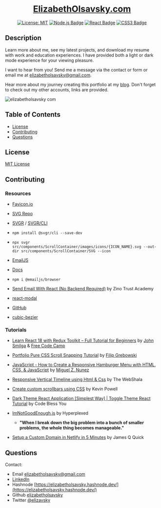 <div align="center">
  
  # [ElizabethOlsavsky.com](https://elizabetholsavsky.com/)
    
  <a href="">[![License: MIT](https://img.shields.io/badge/License-MIT-yellow.svg)](https://opensource.org/licenses/MIT)</a>
  <a href="">[![Node.js Badge](https://img.shields.io/badge/Node.js-393?logo=nodedotjs&logoColor=fff&style=flat)](https://nodejs.org/en)</a>
  <a href=""> [![React Badge](https://img.shields.io/badge/React-61DAFB?logo=react&logoColor=000&style=flat)](https://react.dev/)</a>
  <a href=""> ![CSS3 Badge](https://img.shields.io/badge/CSS3-1572B6?logo=css3&logoColor=fff&style=flat)</a>
  
</div>

## Description

Learn more about me, see my latest projects, and download my resume with work and education experiences. I have provided both a light or dark mode experience for your viewing pleasure.  

I want to hear from you! Send me a message via the contact or form or email me at elizabetholsavsky@gmail.com. 

Hear more about my journey creating this portfolio at my [blog](https://elizabetholsavsky.hashnode.dev/hello-world). Don't forget to check out my other accounts, links are provided. 

![elizabetholsavsky com](https://github.com/elizabetholsavsky/portfolio/assets/116515976/3795d8a7-9680-4b1a-a150-24df32630091)

## Table of Contents

* [License](#license)
* [Contributing](#contributing)
* [Questions](#questions)

## License

[MIT License](https://opensource.org/licenses/MIT)


## Contributing

  ### Resources
  * [Favicon.io](https://favicon.io/favicon-generator/)

  * [SVG Repo](https://www.svgrepo.com/)

  * [SVGR](https://react-svgr.com/) / [SVGR/CLI](https://www.npmjs.com/package/@svgr/cli)
   * `npm install @svgr/cli --save-dev`
   * `npx svgr src/components/ScrollContainer/images/icons/{ICON_NAME}.svg --out-dir src/components/ScrollContainer/SVG --icon`

  * [EmailJS](https://www.emailjs.com/)
   * [Docs](https://www.emailjs.com/docs/examples/reactjs/)
   * `npm i @emailjs/browser`
   * [Send Email With React (No Backend Required)](https://www.youtube.com/watch?v=I4DKr1JLC50&list=PLIrAIaNuo8lXzzsrlwwc3iLtqIXGH-CdU&index=18) by Zino Trust Academy

  * [react-modal](https://www.npmjs.com/package/react-modal)
   * [GitHub](https://github.com/reactjs/react-modal)

  * [cubic-bezier](https://cubic-bezier.com/#.17,.67,.83,.67)

  ### Tutorials

  * [Learn React 18 with Redux Toolkit – Full Tutorial for Beginners](https://www.youtube.com/watch?v=2-crBg6wpp0&t=1) by [John Smilga](https://github.com/john-smilga) & [Free Code Camp](https://github.com/freeCodeCamp)

  * [Portfolio Pure CSS Scroll Snapping Tutorial](https://www.youtube.com/watch?v=pNPkVQD7vlM&t=1s) by [Filip Grebowski](https://github.com/FilipGrebowski)

  * [JavaScript - How to Create a Responsive Hamburger Menu with HTML, CSS, & JavaScript](https://www.youtube.com/watch?v=flItyHiDm7E) by [Miguel Z. Nunez](https://github.com/miguelznunez)

  * [Responsive Vertical Timeline using Html & Css](https://www.youtube.com/watch?v=L9W33EuGjoY&t=19s) by The WebShala

  * [Create custom scrollbars using CSS](https://www.youtube.com/watch?v=lvKK2fs6h4I&list=PLIrAIaNuo8lXzzsrlwwc3iLtqIXGH-CdU&index=4&t=488s) by Kevin Powell

  * [Dark Theme React Application [Simplest Way] | Toggle Theme React Tutorial](https://www.youtube.com/watch?v=Uz35Qiia84g&t=162s) by Code Bless You

  * [ImNotGoodEnough.js](https://www.youtube.com/watch?v=6TYkDy54q4E&list=PLIrAIaNuo8lXzzsrlwwc3iLtqIXGH-CdU&index=1) by Hyperplexed
    * **"When I break down the big problem into a bunch of smaller problems, the whole thing becomes manageable."**

  * [Setup a Custom Domain in Netlify in 5 Minutes](https://www.youtube.com/watch?v=bY7Tkh9Vz8I) by James Q Quick

## Questions

Contact:
* Email elizabetholsavsky@gmail.com
* [LinkedIn](https://www.linkedin.com/in/elizabetholsavsky/)
* Hashnode [https://elizabetholsavsky.hashnode.dev/](https://elizabetholsavsky.hashnode.dev/)
* Github [elizabetholsavsky](https://github.com/elizabetholsavsky)
* Twitter [@elizavsky](https://twitter.com/home)

